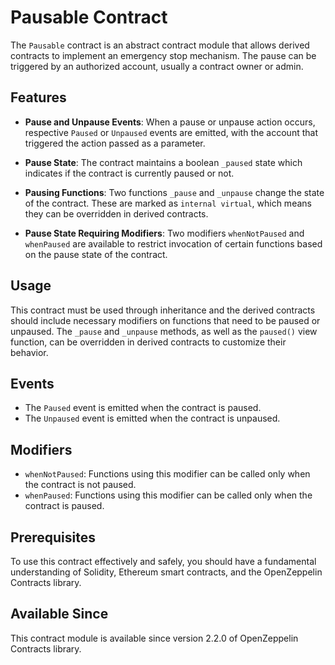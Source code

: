 # Pausable Contract

The `Pausable` contract is an abstract contract module that allows derived contracts to implement an emergency stop mechanism. The pause can be triggered by an authorized account, usually a contract owner or admin.

## Features

- **Pause and Unpause Events**: When a pause or unpause action occurs, respective `Paused` or `Unpaused` events are emitted, with the account that triggered the action passed as a parameter.

- **Pause State**: The contract maintains a boolean `_paused` state which indicates if the contract is currently paused or not.

- **Pausing Functions**: Two functions `_pause` and `_unpause` change the state of the contract. These are marked as `internal virtual`, which means they can be overridden in derived contracts.

- **Pause State Requiring Modifiers**: Two modifiers `whenNotPaused` and `whenPaused` are available to restrict invocation of certain functions based on the pause state of the contract.

## Usage

This contract must be used through inheritance and the derived contracts should include necessary modifiers on functions that need to be paused or unpaused. The `_pause` and `_unpause` methods, as well as the `paused()` view function, can be overridden in derived contracts to customize their behavior.

## Events

- The `Paused` event is emitted when the contract is paused.
- The `Unpaused` event is emitted when the contract is unpaused.

## Modifiers

- `whenNotPaused`: Functions using this modifier can be called only when the contract is not paused.
- `whenPaused`: Functions using this modifier can be called only when the contract is paused.

## Prerequisites

To use this contract effectively and safely, you should have a fundamental understanding of Solidity, Ethereum smart contracts, and the OpenZeppelin Contracts library.

## Available Since
This contract module is available since version 2.2.0 of OpenZeppelin Contracts library.